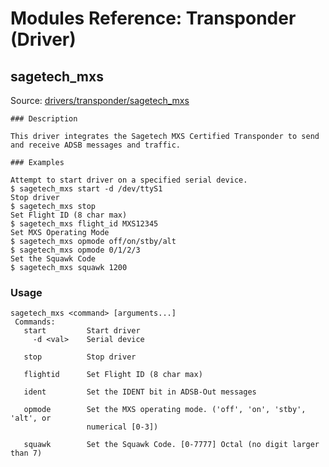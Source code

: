 # Modules Reference: Transponder (Driver)

## sagetech_mxs

Source: [drivers/transponder/sagetech_mxs](https://github.com/PX4/PX4-Autopilot/tree/main/src/drivers/transponder/sagetech_mxs)

```
### Description

This driver integrates the Sagetech MXS Certified Transponder to send and receive ADSB messages and traffic.

### Examples

Attempt to start driver on a specified serial device.
$ sagetech_mxs start -d /dev/ttyS1
Stop driver
$ sagetech_mxs stop
Set Flight ID (8 char max)
$ sagetech_mxs flight_id MXS12345
Set MXS Operating Mode
$ sagetech_mxs opmode off/on/stby/alt
$ sagetech_mxs opmode 0/1/2/3
Set the Squawk Code
$ sagetech_mxs squawk 1200
```

<a id="sagetech_mxs_usage"></a>

### Usage

```
sagetech_mxs <command> [arguments...]
 Commands:
   start         Start driver
     -d <val>    Serial device

   stop          Stop driver

   flightid      Set Flight ID (8 char max)

   ident         Set the IDENT bit in ADSB-Out messages

   opmode        Set the MXS operating mode. ('off', 'on', 'stby', 'alt', or
                 numerical [0-3])

   squawk        Set the Squawk Code. [0-7777] Octal (no digit larger than 7)
```

